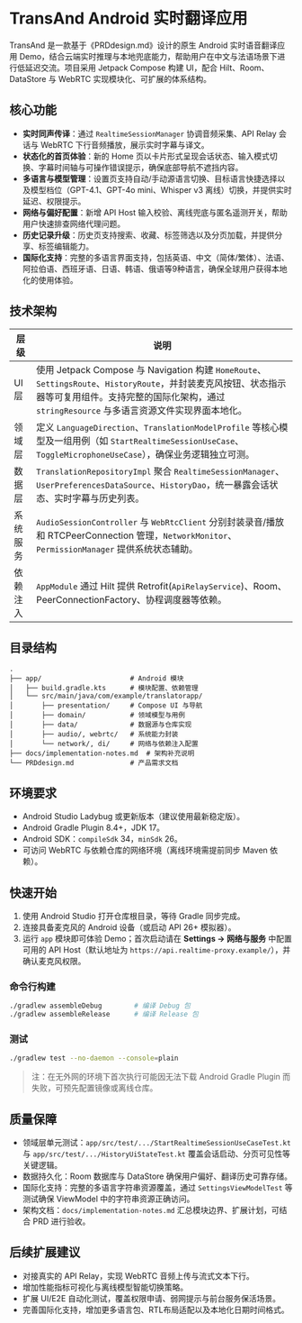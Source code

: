 # TransAnd Android 实时翻译应用

TransAnd 是一款基于《PRDdesign.md》设计的原生 Android 实时语音翻译应用 Demo，结合云端实时推理与本地兜底能力，帮助用户在中文与法语场景下进行低延迟交流。项目采用 Jetpack Compose 构建 UI，配合 Hilt、Room、DataStore 与 WebRTC 实现模块化、可扩展的体系结构。

## 核心功能
- **实时同声传译**：通过 `RealtimeSessionManager` 协调音频采集、API Relay 会话与 WebRTC 下行音频播放，展示实时字幕与译文。
- **状态化的首页体验**：新的 Home 页以卡片形式呈现会话状态、输入模式切换、字幕时间轴与可操作错误提示，确保底部导航不遮挡内容。
- **多语言与模型管理**：设置页支持自动/手动源语言切换、目标语言快捷选择以及模型档位（GPT-4.1、GPT-4o mini、Whisper v3 离线）切换，并提供实时延迟、权限提示。
- **网络与偏好配置**：新增 API Host 输入校验、离线兜底与匿名遥测开关，帮助用户快速排查网络代理问题。
- **历史记录升级**：历史页支持搜索、收藏、标签筛选以及分页加载，并提供分享、标签编辑能力。
- **国际化支持**：完整的多语言界面支持，包括英语、中文（简体/繁体）、法语、阿拉伯语、西班牙语、日语、韩语、俄语等9种语言，确保全球用户获得本地化的使用体验。

## 技术架构
| 层级 | 说明 |
| ---- | ---- |
| UI 层 | 使用 Jetpack Compose 与 Navigation 构建 `HomeRoute`、`SettingsRoute`、`HistoryRoute`，并封装麦克风按钮、状态指示器等可复用组件。支持完整的国际化架构，通过 `stringResource` 与多语言资源文件实现界面本地化。 |
| 领域层 | 定义 `LanguageDirection`、`TranslationModelProfile` 等核心模型及一组用例（如 `StartRealtimeSessionUseCase`、`ToggleMicrophoneUseCase`），确保业务逻辑独立可测。 |
| 数据层 | `TranslationRepositoryImpl` 聚合 `RealtimeSessionManager`、`UserPreferencesDataSource`、`HistoryDao`，统一暴露会话状态、实时字幕与历史列表。 |
| 系统服务 | `AudioSessionController` 与 `WebRtcClient` 分别封装录音/播放和 RTCPeerConnection 管理，`NetworkMonitor`、`PermissionManager` 提供系统状态辅助。 |
| 依赖注入 | `AppModule` 通过 Hilt 提供 Retrofit(`ApiRelayService`)、Room、PeerConnectionFactory、协程调度器等依赖。 |

## 目录结构
```text
.
├── app/                      # Android 模块
│   ├── build.gradle.kts      # 模块配置、依赖管理
│   └── src/main/java/com/example/translatorapp/
│       ├── presentation/     # Compose UI 与导航
│       ├── domain/           # 领域模型与用例
│       ├── data/             # 数据源与仓库实现
│       ├── audio/, webrtc/   # 系统能力封装
│       └── network/, di/     # 网络与依赖注入配置
├── docs/implementation-notes.md  # 架构补充说明
└── PRDdesign.md              # 产品需求文档
```

## 环境要求
- Android Studio Ladybug 或更新版本（建议使用最新稳定版）。
- Android Gradle Plugin 8.4+，JDK 17。
- Android SDK：`compileSdk` 34，`minSdk` 26。
- 可访问 WebRTC 与依赖仓库的网络环境（离线环境需提前同步 Maven 依赖）。

## 快速开始
1. 使用 Android Studio 打开仓库根目录，等待 Gradle 同步完成。
2. 连接具备麦克风的 Android 设备（或启动 API 26+ 模拟器）。
3. 运行 `app` 模块即可体验 Demo；首次启动请在 **Settings → 网络与服务** 中配置可用的 API Host（默认地址为 `https://api.realtime-proxy.example/`），并确认麦克风权限。

### 命令行构建
```bash
./gradlew assembleDebug        # 编译 Debug 包
./gradlew assembleRelease      # 编译 Release 包
```

### 测试
```bash
./gradlew test --no-daemon --console=plain
```
> 注：在无外网的环境下首次执行可能因无法下载 Android Gradle Plugin 而失败，可预先配置镜像或离线仓库。

## 质量保障
- 领域层单元测试：`app/src/test/.../StartRealtimeSessionUseCaseTest.kt` 与 `app/src/test/.../HistoryUiStateTest.kt` 覆盖会话启动、分页可见性等关键逻辑。
- 数据持久化：Room 数据库与 DataStore 确保用户偏好、翻译历史可靠存储。
- 国际化支持：完整的多语言字符串资源覆盖，通过 `SettingsViewModelTest` 等测试确保 ViewModel 中的字符串资源正确访问。
- 架构文档：`docs/implementation-notes.md` 汇总模块边界、扩展计划，可结合 PRD 进行验收。

## 后续扩展建议
- 对接真实的 API Relay，实现 WebRTC 音频上传与流式文本下行。
- 增加性能指标可视化与离线模型智能切换策略。
- 扩展 UI/E2E 自动化测试，覆盖权限申请、弱网提示与前台服务保活场景。
- 完善国际化支持，增加更多语言包、RTL布局适配以及本地化日期时间格式。

